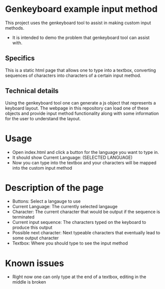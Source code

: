 # Genkeyboard example input method
This project uses the genkeyboard tool to assist in making custom input methods.
- It is intended to demo the problem that genkeyboard tool can assist with.

## Specifics
This is a static html page that allows one to type into a textbox, converting sequences of characters into
characters of a certain input method.

## Technical details
Using the genkeyboard tool one can generate a js object that represents a keyboard layout. The webpage
in this repository can load one of these objects and provide input method functionality along with
some information for the user to understand the layout.

# Usage
- Open index.html and click a button for the language you want to type in.
- It should show Current Language: (SELECTED LANGUAGE)
- Now you can type into the textbox and your characters will be mapped into the custom input method

# Description of the page
- Buttons: Select a langauge to use
- Current Language: The currently selected langauge
- Character: The current character that would be output if the sequence is terminated
- Current input sequence: The characters typed on the keyboard to produce this output
- Possible next character: Next typeable characters that eventually lead to some output character
- Textbox: Where you should type to see the input method

# Known issues
- Right now one can only type at the end of a textbox, editing in the middle is broken